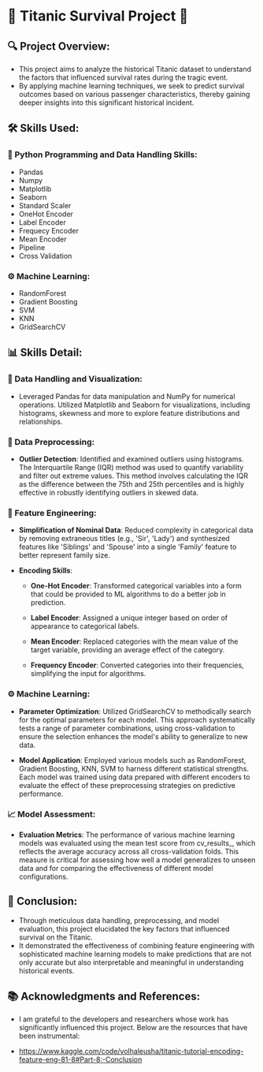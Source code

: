 # 🚢 Titanic Survival Project 🌊 

## 🔍 Project Overview:
* This project aims to analyze the historical Titanic dataset to understand the factors that influenced survival rates during the tragic event. 
* By applying machine learning techniques, we seek to predict survival outcomes based on various passenger characteristics, thereby gaining deeper insights into this significant historical incident.

## 🛠️ Skills Used:
### 🔧 Python Programming and Data Handling Skills:
* Pandas
* Numpy
* Matplotlib
* Seaborn
* Standard Scaler
* OneHot Encoder
* Label Encoder
* Frequecy Encoder
* Mean Encoder
* Pipeline
* Cross Validation
### ⚙️ Machine Learning:
* RandomForest
* Gradient Boosting
* SVM
* KNN
* GridSearchCV

## 📊 Skills Detail:
### 👀 Data Handling and Visualization:
* Leveraged Pandas for data manipulation and NumPy for numerical operations. Utilized Matplotlib and Seaborn for visualizations, including histograms, skewness and more to explore feature distributions and relationships.

### 🔢 Data Preprocessing:  
- **Outlier Detection**: Identified and examined outliers using histograms. The Interquartile Range (IQR) method was used to quantify variability and filter out extreme values.
  This method involves calculating the IQR as the difference between the 75th and 25th percentiles and is highly effective in robustly identifying outliers in skewed data.

### 🔨 Feature Engineering:
- **Simplification of Nominal Data**: Reduced complexity in categorical data by removing extraneous titles (e.g., 'Sir', 'Lady') and synthesized features like 'Siblings' and 'Spouse' into a single 'Family' feature to better represent family size.
  
- **Encoding Skills**:
   - **One-Hot Encoder**: Transformed categorical variables into a form that could be provided to ML algorithms to do a better job in prediction.
     
   - **Label Encoder**: Assigned a unique integer based on order of appearance to categorical labels.
     
   - **Mean Encoder**: Replaced categories with the mean value of the target variable, providing an average effect of the category.
     
   - **Frequency Encoder**: Converted categories into their frequencies, simplifying the input for algorithms.

### ⚙️ Machine Learning:
- **Parameter Optimization**: Utilized GridSearchCV to methodically search for the optimal parameters for each model. This approach systematically tests a range of parameter combinations, using cross-validation to ensure the selection enhances the model's ability to generalize to new data.

- **Model Application**: Employed various models such as RandomForest, Gradient Boosting, KNN, SVM to harness different statistical strengths. Each model was trained using data prepared with different encoders to evaluate the effect of these preprocessing strategies on predictive performance.

### 📈  Model Assessment:
- **Evaluation Metrics**: The performance of various machine learning models was evaluated using the mean test score from cv_results_, which reflects the average accuracy across all cross-validation folds. This measure is critical for assessing how well a model generalizes to unseen data and for comparing the effectiveness of different model configurations.

## 🎯 Conclusion:
* Through meticulous data handling, preprocessing, and model evaluation, this project elucidated the key factors that influenced survival on the Titanic.
* It demonstrated the effectiveness of combining feature engineering with sophisticated machine learning models to make predictions that are not only accurate but also interpretable and meaningful in understanding historical events.

## 📚 Acknowledgments and References:
* I am grateful to the developers and researchers whose work has significantly influenced this project. Below are the resources that have been instrumental:

* https://www.kaggle.com/code/volhaleusha/titanic-tutorial-encoding-feature-eng-81-8#Part-8:-Conclusion

